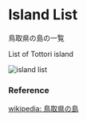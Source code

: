 Island List
===============

鳥取県の島の一覧

List of Tottori island

![island list]()

### Reference

[wikipedia: 鳥取県の島](https://ja.wikipedia.org/wiki/Category:%E9%B3%A5%E5%8F%96%E7%9C%8C%E3%81%AE%E5%B3%B6)

